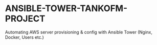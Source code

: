 # ANSIBLE-TOWER-TANKOFM-PROJECT
Automating AWS server provisioning &amp; config with Ansible Tower (Nginx, Docker, Users etc.)
